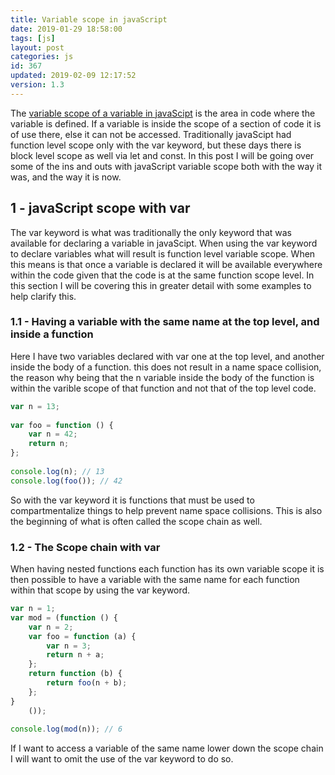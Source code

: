 ```yaml
---
title: Variable scope in javaScript
date: 2019-01-29 18:58:00
tags: [js]
layout: post
categories: js
id: 367
updated: 2019-02-09 12:17:52
version: 1.3
---
```


The [variable scope of a variable in javaScipt](https://developer.mozilla.org/en-US/docs/Glossary/Scope) is the area in code where the variable is defined. If a variable is inside the scope of a section of code it is of use there, else it can not be accessed. Traditionally javaScipt had function level scope only with the var keyword, but these days there is block level scope as well via let and const. In this post I will be going over some of the ins and outs with javaScript variable scope both with the way it was, and the way it is now.
<!-- more -->

## 1 - javaScript scope with var

The var keyword is what was traditionally the only keyword that was available for declaring a variable in javaScipt. When using the var keyword to declare variables what will result is function level variable scope. When this means is that once a variable is declared it will be available everywhere within the code given that the code is at the same function scope level. In this section I will be covering this in greater detail with some examples to help clarify this.

### 1.1 - Having a variable with the same name at the top level, and inside a function

Here I have two variables declared with var one at the top level, and another inside the body of a function. this does not result in a name space collision, the reason why being that the n variable inside the body of the function is within the varible scope of that function and not that of the top level code.

```js
var n = 13;
 
var foo = function () {
    var n = 42;
    return n;
};
 
console.log(n); // 13
console.log(foo()); // 42
```

So with the var keyword it is functions that must be used to compartmentalize things to help prevent name space collisions. This is also the beginning of what is often called the scope chain as well.

### 1.2 - The Scope chain with var

When having nested functions each function has its own variable scope it is then possible to have a variable with the same name for each function within that scope by using the var keyword.

```js
var n = 1;
var mod = (function () {
    var n = 2;
    var foo = function (a) {
        var n = 3;
        return n + a;
    };
    return function (b) {
        return foo(n + b);
    };
}
    ());
 
console.log(mod(n)); // 6
```

If I want to access a variable of the same name lower down the scope chain I will want to omit the use of the var keyword to do so.